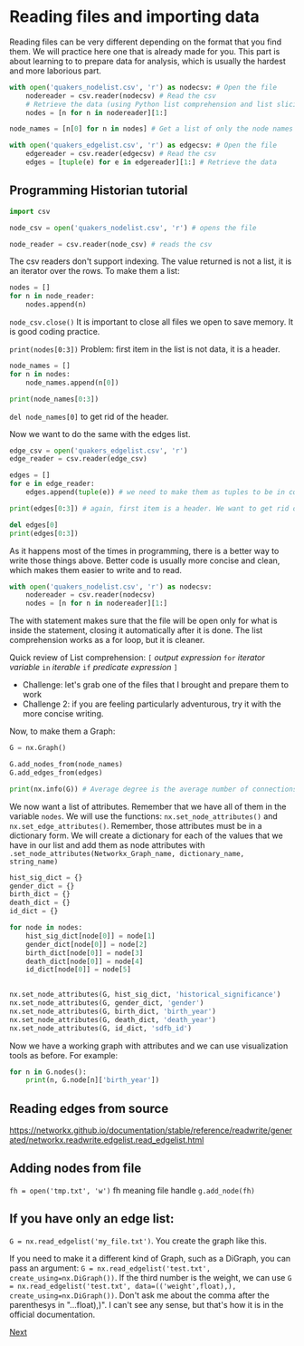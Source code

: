 
# Reading files and importing data

Reading files can be very different depending on the format that you find them. We will practice here one that is already made for you. This part is about learning to to prepare data for analysis, which is usually the hardest and more laborious part. 


```python
with open('quakers_nodelist.csv', 'r') as nodecsv: # Open the file                       
    nodereader = csv.reader(nodecsv) # Read the csv  
    # Retrieve the data (using Python list comprehension and list slicing to remove the header row, see footnote 3)
    nodes = [n for n in nodereader][1:]

node_names = [n[0] for n in nodes] # Get a list of only the node names                                       

with open('quakers_edgelist.csv', 'r') as edgecsv: # Open the file
    edgereader = csv.reader(edgecsv) # Read the csv
    edges = [tuple(e) for e in edgereader][1:] # Retrieve the data
```


## Programming Historian tutorial
 ```python
import csv

node_csv = open('quakers_nodelist.csv', 'r') # opens the file

node_reader = csv.reader(node_csv) # reads the csv
```

The csv readers don't support indexing. The value returned is not a list, it is an iterator over the rows. To make them a list:

```python
nodes = []
for n in node_reader:
    nodes.append(n)
```
`node_csv.close()` It is important to close all files we open to save memory. It is good coding practice.


`print(nodes[0:3])` Problem: first item in the list is not data, it is a header.

```python
node_names = []
for n in nodes:
    node_names.append(n[0])

print(node_names[0:3])
```

`del node_names[0]` to get rid of the header.

Now we want to do the same with the edges list.

```python
edge_csv = open('quakers_edgelist.csv', 'r')
edge_reader = csv.reader(edge_csv)

edges = []
for e in edge_reader:
    edges.append(tuple(e)) # we need to make them as tuples to be in conformity with the standards of NetworkX. If we don't do this, it will produce a list of lists.

print(edges[0:3]) # again, first item is a header. We want to get rid of it.

del edges[0]
print(edges[0:3])
```

As it happens most of the times in programming, there is a better way to write those things above. Better code is usually more concise and clean, which makes them easier to write and to read.

```python
with open('quakers_nodelist.csv', 'r') as nodecsv:
    nodereader = csv.reader(nodecsv)
    nodes = [n for n in nodereader][1:]
```

The with statement makes sure that the file will be open only for what is inside the statement, closing it automatically after it is done. The list comprehension works as a for loop, but it is cleaner.

Quick review of List comprehension: 
`[` *output expression* `for` *iterator variable* `in` *iterable* `if` *predicate expression* `]` 



- Challenge: let's grab one of the files that I brought and prepare them to work
- Challenge 2: if you are feeling particularly adventurous, try it with the more concise writing.

Now, to make them a Graph:

```python
G = nx.Graph()

G.add_nodes_from(node_names)
G.add_edges_from(edges)

print(nx.info(G)) # Average degree is the average number of connections of each node in your network
```

We now want a list of attributes. Remember that we have all of them in the variable `nodes`. We will use the functions: `nx.set_node_attributes()` and `nx.set_edge_attributes()`. Remember, those attributes must be in a dictionary form. We will create a dictionary for each of the values that we have in our list and add them as node attributes with `.set_node_attributes(Networkx_Graph_name, dictionary_name, string_name)`


```python
hist_sig_dict = {}
gender_dict = {}
birth_dict = {}
death_dict = {}
id_dict = {}

for node in nodes:
    hist_sig_dict[node[0]] = node[1]
	gender_dict[node[0]] = node[2]
	birth_dict[node[0]] = node[3]
	death_dict[node[0]] = node[4]
	id_dict[node[0]] = node[5]
	

nx.set_node_attributes(G, hist_sig_dict, 'historical_significance')
nx.set_node_attributes(G, gender_dict, 'gender')
nx.set_node_attributes(G, birth_dict, 'birth_year')
nx.set_node_attributes(G, death_dict, 'death_year')
nx.set_node_attributes(G, id_dict, 'sdfb_id')
```

Now we have a working graph with attributes and we can use visualization tools as before. For example:

```python
for n in G.nodes():
    print(n, G.node[n]['birth_year'])
```

## Reading edges from source

https://networkx.github.io/documentation/stable/reference/readwrite/generated/networkx.readwrite.edgelist.read_edgelist.html 

## Adding nodes from file

`fh = open('tmp.txt', 'w')` fh meaning file handle
`g.add_node(fh)`


## If you have only an edge list:

`G = nx.read_edgelist('my_file.txt')`. You create the graph like this. 


If you need to make it a different kind of Graph, such as a DiGraph, you can pass an argument: `G = nx.read_edgelist('test.txt', create_using=nx.DiGraph())`.
If the third number is the weight, we can use `G = nx.read_edgelist('test.txt', data=(('weight',float),), create_using=nx.DiGraph())`. Don't ask me about the comma after the parenthesys in "...float),)". I can't see any sense, but that's how it is in the official documentation.

[Next](7_resources.md)
